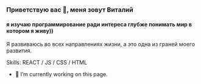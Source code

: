 ### Приветствую вас 👋, меня зовут Виталий
#### я изучаю программирование ради интереса глубже понимать мир в котором я живу))
Я развиваюсь во всех направлениях жизни, а это одна из граней моего развития.

Skills:  REACT / JS / CSS / HTML

- 🔭 I’m currently working on this page. 







<!--
**Vitaliy375/Vitaliy375** is a ✨ _special_ ✨ repository because its `README.md` (this file) appears on your GitHub profile.

Here are some ideas to get you started:

- 🔭 I’m currently working on ...
- 🌱 I’m currently learning ...
- 👯 I’m looking to collaborate on ...
- 🤔 I’m looking for help with ...
- 💬 Ask me about ...
- 📫 How to reach me: ...
- 😄 Pronouns: ...
- ⚡ Fun fact: ...
-->
